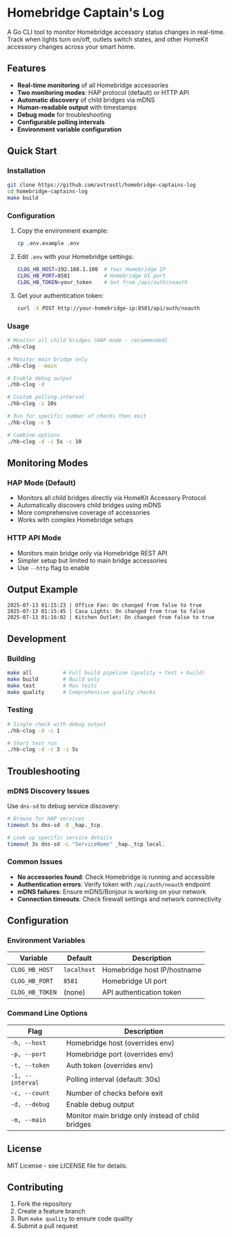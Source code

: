 # Homebridge Captain's Log

A Go CLI tool to monitor Homebridge accessory status changes in real-time. Track when lights turn on/off, outlets switch states, and other HomeKit accessory changes across your smart home.

## Features

- **Real-time monitoring** of all Homebridge accessories
- **Two monitoring modes**: HAP protocol (default) or HTTP API
- **Automatic discovery** of child bridges via mDNS
- **Human-readable output** with timestamps
- **Debug mode** for troubleshooting
- **Configurable polling intervals**
- **Environment variable configuration**

## Quick Start

### Installation

```bash
git clone https://github.com/astrostl/homebridge-captains-log
cd homebridge-captains-log
make build
```

### Configuration

1. Copy the environment example:
   ```bash
   cp .env.example .env
   ```

2. Edit `.env` with your Homebridge settings:
   ```bash
   CLOG_HB_HOST=192.168.1.100  # Your Homebridge IP
   CLOG_HB_PORT=8581           # Homebridge UI port
   CLOG_HB_TOKEN=your_token    # Get from /api/auth/noauth
   ```

3. Get your authentication token:
   ```bash
   curl -X POST http://your-homebridge-ip:8581/api/auth/noauth
   ```

### Usage

```bash
# Monitor all child bridges (HAP mode - recommended)
./hb-clog

# Monitor main bridge only 
./hb-clog --main

# Enable debug output
./hb-clog -d

# Custom polling interval
./hb-clog -i 10s

# Run for specific number of checks then exit
./hb-clog -c 5

# Combine options
./hb-clog -d -i 5s -c 10
```

## Monitoring Modes

### HAP Mode (Default)
- Monitors all child bridges directly via HomeKit Accessory Protocol
- Automatically discovers child bridges using mDNS
- More comprehensive coverage of accessories
- Works with complex Homebridge setups

### HTTP API Mode
- Monitors main bridge only via Homebridge REST API  
- Simpler setup but limited to main bridge accessories
- Use `--http` flag to enable

## Output Example

```
2025-07-13 01:15:23 | Office Fan: On changed from false to true
2025-07-13 01:15:45 | Casa Lights: On changed from true to false
2025-07-13 01:16:02 | Kitchen Outlet: On changed from false to true
```

## Development

### Building

```bash
make all          # Full build pipeline (quality + test + build)
make build        # Build only
make test         # Run tests
make quality      # Comprehensive quality checks
```

### Testing

```bash
# Single check with debug output
./hb-clog -d -c 1

# Short test run
./hb-clog -d -c 3 -i 5s
```

## Troubleshooting

### mDNS Discovery Issues

Use `dns-sd` to debug service discovery:

```bash
# Browse for HAP services
timeout 5s dns-sd -B _hap._tcp

# Look up specific service details
timeout 3s dns-sd -L "ServiceName" _hap._tcp local.
```

### Common Issues

- **No accessories found**: Check Homebridge is running and accessible
- **Authentication errors**: Verify token with `/api/auth/noauth` endpoint
- **mDNS failures**: Ensure mDNS/Bonjour is working on your network
- **Connection timeouts**: Check firewall settings and network connectivity

## Configuration

### Environment Variables

| Variable | Default | Description |
|----------|---------|-------------|
| `CLOG_HB_HOST` | `localhost` | Homebridge host IP/hostname |
| `CLOG_HB_PORT` | `8581` | Homebridge UI port |
| `CLOG_HB_TOKEN` | (none) | API authentication token |

### Command Line Options

| Flag | Description |
|------|-------------|
| `-h, --host` | Homebridge host (overrides env) |
| `-p, --port` | Homebridge port (overrides env) |
| `-t, --token` | Auth token (overrides env) |
| `-i, --interval` | Polling interval (default: 30s) |
| `-c, --count` | Number of checks before exit |
| `-d, --debug` | Enable debug output |
| `-m, --main` | Monitor main bridge only instead of child bridges |

## License

MIT License - see LICENSE file for details.

## Contributing

1. Fork the repository
2. Create a feature branch
3. Run `make quality` to ensure code quality
4. Submit a pull request